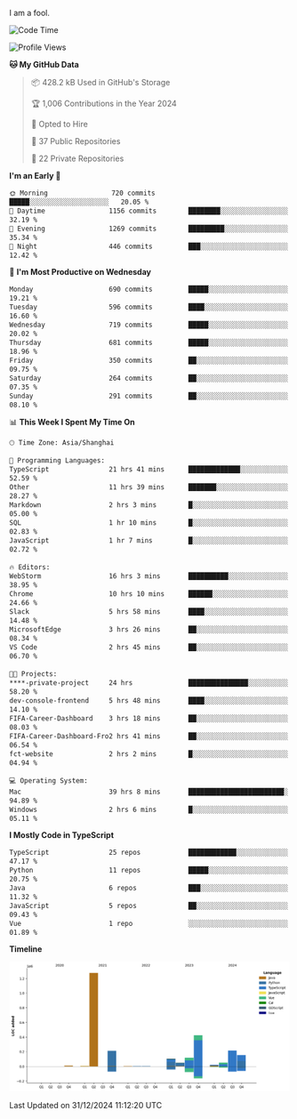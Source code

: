 I am a fool.

<!--START_SECTION:waka-->
![Code Time](http://img.shields.io/badge/Code%20Time-2%2C364%20hrs%2054%20mins-blue)

![Profile Views](http://img.shields.io/badge/Profile%20Views-0-blue)

**🐱 My GitHub Data** 

> 📦 428.2 kB Used in GitHub's Storage 
 > 
> 🏆 1,006 Contributions in the Year 2024
 > 
> 💼 Opted to Hire
 > 
> 📜 37 Public Repositories 
 > 
> 🔑 22 Private Repositories 
 > 
**I'm an Early 🐤** 

```text
🌞 Morning                720 commits         █████░░░░░░░░░░░░░░░░░░░░   20.05 % 
🌆 Daytime                1156 commits        ████████░░░░░░░░░░░░░░░░░   32.19 % 
🌃 Evening                1269 commits        █████████░░░░░░░░░░░░░░░░   35.34 % 
🌙 Night                  446 commits         ███░░░░░░░░░░░░░░░░░░░░░░   12.42 % 
```
📅 **I'm Most Productive on Wednesday** 

```text
Monday                   690 commits         █████░░░░░░░░░░░░░░░░░░░░   19.21 % 
Tuesday                  596 commits         ████░░░░░░░░░░░░░░░░░░░░░   16.60 % 
Wednesday                719 commits         █████░░░░░░░░░░░░░░░░░░░░   20.02 % 
Thursday                 681 commits         █████░░░░░░░░░░░░░░░░░░░░   18.96 % 
Friday                   350 commits         ██░░░░░░░░░░░░░░░░░░░░░░░   09.75 % 
Saturday                 264 commits         ██░░░░░░░░░░░░░░░░░░░░░░░   07.35 % 
Sunday                   291 commits         ██░░░░░░░░░░░░░░░░░░░░░░░   08.10 % 
```


📊 **This Week I Spent My Time On** 

```text
🕑︎ Time Zone: Asia/Shanghai

💬 Programming Languages: 
TypeScript               21 hrs 41 mins      █████████████░░░░░░░░░░░░   52.59 % 
Other                    11 hrs 39 mins      ███████░░░░░░░░░░░░░░░░░░   28.27 % 
Markdown                 2 hrs 3 mins        █░░░░░░░░░░░░░░░░░░░░░░░░   05.00 % 
SQL                      1 hr 10 mins        █░░░░░░░░░░░░░░░░░░░░░░░░   02.83 % 
JavaScript               1 hr 7 mins         █░░░░░░░░░░░░░░░░░░░░░░░░   02.72 % 

🔥 Editors: 
WebStorm                 16 hrs 3 mins       ██████████░░░░░░░░░░░░░░░   38.95 % 
Chrome                   10 hrs 10 mins      ██████░░░░░░░░░░░░░░░░░░░   24.66 % 
Slack                    5 hrs 58 mins       ████░░░░░░░░░░░░░░░░░░░░░   14.48 % 
MicrosoftEdge            3 hrs 26 mins       ██░░░░░░░░░░░░░░░░░░░░░░░   08.34 % 
VS Code                  2 hrs 45 mins       ██░░░░░░░░░░░░░░░░░░░░░░░   06.70 % 

🐱‍💻 Projects: 
****-private-project     24 hrs              ███████████████░░░░░░░░░░   58.20 % 
dev-console-frontend     5 hrs 48 mins       ████░░░░░░░░░░░░░░░░░░░░░   14.10 % 
FIFA-Career-Dashboard    3 hrs 18 mins       ██░░░░░░░░░░░░░░░░░░░░░░░   08.03 % 
FIFA-Career-Dashboard-Fro2 hrs 41 mins       ██░░░░░░░░░░░░░░░░░░░░░░░   06.54 % 
fct-website              2 hrs 2 mins        █░░░░░░░░░░░░░░░░░░░░░░░░   04.94 % 

💻 Operating System: 
Mac                      39 hrs 8 mins       ████████████████████████░   94.89 % 
Windows                  2 hrs 6 mins        █░░░░░░░░░░░░░░░░░░░░░░░░   05.11 % 
```

**I Mostly Code in TypeScript** 

```text
TypeScript               25 repos            ████████████░░░░░░░░░░░░░   47.17 % 
Python                   11 repos            █████░░░░░░░░░░░░░░░░░░░░   20.75 % 
Java                     6 repos             ███░░░░░░░░░░░░░░░░░░░░░░   11.32 % 
JavaScript               5 repos             ██░░░░░░░░░░░░░░░░░░░░░░░   09.43 % 
Vue                      1 repo              ░░░░░░░░░░░░░░░░░░░░░░░░░   01.89 % 
```



**Timeline**

![Lines of Code chart](https://raw.githubusercontent.com/VeejaLiu/VeejaLiu/master/assets/bar_graph.png)


 Last Updated on 31/12/2024 11:12:20 UTC
<!--END_SECTION:waka-->
